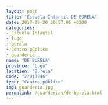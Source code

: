```yaml
---
layout: post
title: "Escuela Infantil DE BURELA"
date: 2017-09-20 20:57:05 +0200
categories:
- Escuela Infantil
- lugo
- burela
- Centro público
- guarderia
name: "DE BURELA"
province: "Lugo"
location: "Burela"
code: "27013946"
type: "Centro público"
img: guarderia.jpg
permalink: /guarderias/de-burela.html
---
```


